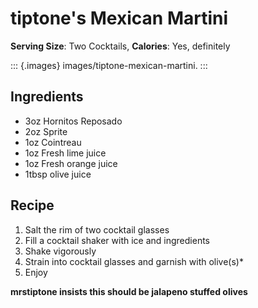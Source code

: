 tiptone's Mexican Martini
=========================

**Serving Size**: Two Cocktails, **Calories**: Yes, definitely

::: {.images}
images/tiptone-mexican-martini.
:::

Ingredients
-----------

-   3oz Hornitos Reposado
-   2oz Sprite
-   1oz Cointreau
-   1oz Fresh lime juice
-   1oz Fresh orange juice
-   1tbsp olive juice

Recipe
------

1.  Salt the rim of two cocktail glasses
2.  Fill a cocktail shaker with ice and ingredients
3.  Shake vigorously
4.  Strain into cocktail glasses and garnish with olive(s)\*
5.  Enjoy

**mrstiptone insists this should be jalapeno stuffed olives**
